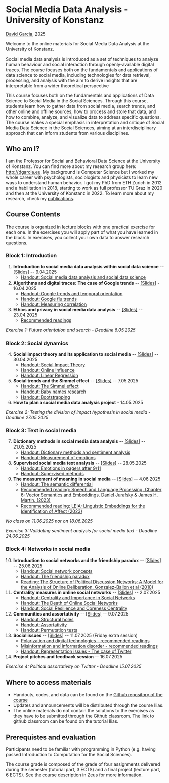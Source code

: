 # Social Media Data Analysis - University of Konstanz

[David Garcia](http://dgarcia.eu), 2025

Welcome to the online materials for Social Media Data Analysis at the University of Konstanz.

Social media data analysis is introduced as a set of techniques to analyze human behaviour and social interaction through openly-available digital traces. 
The course focuses both on the fundamentals and applications of data science to social media, including technologies for data retrieval, processing, 
and analysis with the aim to derive insights that are interpretable from a wider theoretical perspective

This course focuses both on the fundamentals and applications of Data Science to Social Media in the Social Sciences. Through this course, 
students learn how to gather data from social media, search trends, and other online and offline sources, how to process and store that data, 
and how to combine, analyze, and visualize data to address specific questions. The course makes a special emphasis in interpretation and 
critique of Social Media Data Science in the Social Sciences, aiming at an interdisciplinary approach that can inform students from various disciplines.

## Who am I?

I am the Professor for Social and Behavioral Data Science at the University of Konstanz. You can find more about my research group 
here: http://dgarcia.eu. My background is Computer Science but I worked my whole career with psychologists, sociologists and physicists 
to learn new ways to understand human behavior. I got my PhD from ETH Zurich in 2012 and a habilitation in 2018, starting to work as 
full professor TU Graz in 2020 and then at the University of Konstanz in 2022. To learn more about my research, check my 
[publications](https://dgarcia.eu/full-publication-list/).

## Course Contents

The course is organized in lecture blocks with one practical exercise for each one. In the exercises you will apply part of what you 
have learned in the block. In exercises, you collect your own data to answer research questions. 

### Block 1: Introduction
1. **Introduction to social media data analysis within social data science** -- [[Slides]](https://dgarcia-eu.github.io/SocialMediaDataAnalysis/01_Introduction/Slides/Slides.html) -- 9.04.2025  
      - [Handout: Social media data analysis and social data science](https://dgarcia-eu.github.io/SocialMediaDataAnalysis/01_Introduction/SocialDataScience/SocialDataScience.html)
2. **Algorithms and digital traces: The case of Google trends** -- [[Slides]](https://dgarcia-eu.github.io/SocialMediaDataAnalysis/02_SearchData/Slides/Slides.html) - 16.04.2025
    - [Handout: Google trends and temporal orientation](https://dgarcia-eu.github.io/SocialMediaDataAnalysis/02_SearchData/TemporalOrientation/TemporalOrientationGtrends.html)
    - [Handout: Google flu trends](https://dgarcia-eu.github.io/SocialMediaDataAnalysis/02_SearchData/GoogleFluTrends/GoogleFluTrends.html)
    - [Handout: Measuring correlation](https://dgarcia-eu.github.io/SocialMediaDataAnalysis/02_SearchData/Correlation/MeasuringCorrelation.html)
3. **Ethics and privacy in social media data analysis** -- [[Slides]](https://dgarcia-eu.github.io/SocialMediaDataAnalysis/03_EthicsAndPrivacy/Slides/Slides.html) -- 23.04.2025
    - [Recommended readings](https://dgarcia-eu.github.io/SocialMediaDataAnalysis/03_EthicsAndPrivacy/Readings.html)  

*Exercise 1: Future orientation and search - Deadline 6.05.2025*

### Block 2: Social dynamics  
4. **Social impact theory and its application to social media** -- [[Slides]](https://dgarcia-eu.github.io/SocialMediaDataAnalysis/04_SocialImpact/Slides/Slides.html) -- 30.04.2025
    - [Handout: Social Impact Theory](https://dgarcia-eu.github.io/SocialMediaDataAnalysis/04_SocialImpact/SIT/SIT.html)
    - [Handout: Online Influence](https://dgarcia-eu.github.io/SocialMediaDataAnalysis/04_SocialImpact/OnlineInfluence/OnlineInfluence.html)
    - [Handout: Linear Regression](https://dgarcia-eu.github.io/SocialMediaDataAnalysis/04_SocialImpact/LinearRegression/LinearRegression.html)
5. **Social trends and the Simmel effect**   -- [[Slides]](https://dgarcia-eu.github.io/SocialMediaDataAnalysis/05_SocialTrends/Slides/Slides.html) -- 7.05.2025
    - [Handout: The Simmel effect](https://dgarcia-eu.github.io/SocialMediaDataAnalysis/05_SocialTrends/SimmelEffect/SimmelEffect.html)
    - [Handout: Baby names research](https://dgarcia-eu.github.io/SocialMediaDataAnalysis/05_SocialTrends/BabyNameTrends/BabyNameTrends.html)
    - [Handout: Bootstrapping](https://dgarcia-eu.github.io/SocialMediaDataAnalysis/05_SocialTrends/Bootstrapping/Bootstrapping.html)
6. **How to plan a social media data analysis project** - 14.05.2025

*Exercise 2: Testing the division of impact hypothesis in social media - Deadline 27.05.2025*

### Block 3: Text in social media  
7. **Dictionary methods in social media data analysis** -- [[Slides]](https://dgarcia-eu.github.io/SocialMediaDataAnalysis/06_DictionaryMethods/Slides/DictionaryMethods.html) -- 21.05.2025
    - [Handout: Dictionary methods and sentiment analysis](https://dgarcia-eu.github.io/SocialMediaDataAnalysis/06_DictionaryMethods/DictionaryMethods/DictionaryMethods.html)
    - [Handout: Measurement of emotions](https://dgarcia-eu.github.io/SocialMediaDataAnalysis/06_DictionaryMethods/MeasuringEmotions/Emotions.html)  
8. **Supervised social media text analysis**  -- [[Slides]](https://dgarcia-eu.github.io/SocialMediaDataAnalysis/07_SupervisedMethods/Slides/Slides.html) -- 28.05.2025
    - [Handout: Emotions in pagers after 9/11](https://dgarcia-eu.github.io/SocialMediaDataAnalysis/07_SupervisedMethods/PagerEmotions/PagerEmotions.html)
    - [Handout: Supervised methods](https://dgarcia-eu.github.io/SocialMediaDataAnalysis/07_SupervisedMethods/SupervisedMethods/SupervisedSentimentAnalysis.html)  
9. **The measurement of meaning in social media**  -- [[Slides]](https://dgarcia-eu.github.io/SocialMediaDataAnalysis/08_MeasurementOfMeaning/Slides/Slides.html) -- 4.06.2025    
    - [Handout: The semantic differential](https://dgarcia-eu.github.io/SocialMediaDataAnalysis/08_MeasurementOfMeaning/SemanticDifferential/SemanticDifferential.html)
    - [Recommended reading: Speech and Language Processing. Chapter 6: Vector Semantics and Embeddings. Daniel Jurafsky & James H. Martin. (2023)](https://web.stanford.edu/~jurafsky/slp3/6.pdf)
    - [Recommended reading: LEIA: Linguistic Embeddings for the Identification of Affect (2023)](https://arxiv.org/pdf/2304.10973v1.pdf)

*No class on 11.06.2025 nor on 18.06.2025*

*Exercise 3: Validating sentiment analysis for social media text - Deadline 24.06.2025*

### Block 4: Networks in social media  
10. **Introduction to social networks and the friendship paradox**  -- [[Slides]](https://dgarcia-eu.github.io/SocialMediaDataAnalysis/09_IntroSocialNetworks/Slides/Slides.html) -- 25.06.2025
    - [Handout: Social network concepts](https://dgarcia-eu.github.io/SocialMediaDataAnalysis/09_IntroSocialNetworks/SNAIntro/SNAIntro.html)
    - [Handout: The friendship paradox](https://dgarcia-eu.github.io/SocialMediaDataAnalysis/09_IntroSocialNetworks/FriendshipParadox/FriendshipParadox.html)
    - [Reading: The Structure of Political Discussion Networks: A Model for the Analysis of Online Deliberation. Gonzalez-Bailon et al (2010)](https://journals.sagepub.com/doi/abs/10.1057/jit.2010.2?journalCode=jina)
11. **Centrality measures in online social networks** -- [[Slides]](https://dgarcia-eu.github.io/SocialMediaDataAnalysis/10_Centrality/Slides/Slides.html) -- 2.07.2025
      - [Handout: Centrality and Importance in Social Networks](https://dgarcia-eu.github.io/SocialMediaDataAnalysis/10_Centrality/Centrality/Centrality.html)  
      - [Handout: The Death of Online Social Networks](https://dgarcia-eu.github.io/SocialMediaDataAnalysis/10_Centrality/DeathOfSocialNetworks/SocialNetworkDeath.html)  
      - [Handout: Social Resilience and Coreness Centrality](https://dgarcia-eu.github.io/SocialMediaDataAnalysis/10_Centrality/Coreness/SocialResilience.html)  
12. **Communities and assortativity** -- [[Slides]](https://dgarcia-eu.github.io/SocialMediaDataAnalysis/11_Assortativity/Slides/Slides.html) -- 9.07.2025
    - [Handout: Structural holes](https://dgarcia-eu.github.io/SocialMediaDataAnalysis/11_Assortativity/StructuralHoles/StructuralHoles.html)    
    - [Handout: Assortativity](https://dgarcia-eu.github.io/SocialMediaDataAnalysis/11_Assortativity/Assortativity/Assortativity.html)   
    - [Handout: Permutation tests](https://dgarcia-eu.github.io/SocialMediaDataAnalysis/11_Assortativity/PermutationTests/PermutationTests.html)    
13. **Social issues** -- [[Slides]](https://dgarcia-eu.github.io/SocialMediaDataAnalysis/12_SocialIssues/Slides/SocialIssues.html) -- 11.07.2025 (Friday extra session)
    - [Polarization and digital technologies - recommended readings](https://dgarcia-eu.github.io/SocialMediaDataAnalysis/12_SocialIssues/Polarization/Polarization.html)
    - [Misinformation and information disorder - recommended readings](https://dgarcia-eu.github.io/SocialMediaDataAnalysis/12_SocialIssues/Misinformation/Misinformation.html)
    - [Handout: Representation issues - The case of Twitter](https://dgarcia-eu.github.io/SocialMediaDataAnalysis/12_SocialIssues/TwitterElections/TwitterElections.html)
14. **Project pitches and feedback session** -- 16.07.2025

    
*Exercise 4: Political assortativity on Twitter - Deadline 15.07.2025*


## Where to access materials

- Handouts, codes, and data can be found on the [Github repository of the course](https://github.com/dgarcia-eu/SocialMediaDataAnalysis)
- Updates and announcements will be distributed through the course Ilias.
- The online materials do not contain the solutions to the exercises as they have to be submitted through the Github classroom. The link to github classroom can be found on the tutorial Ilias.

## Prerequistes and evaluation

Participants need to be familiar with programming in Python (e.g. having passed Introduction to Computation for the Social Sciences). 

The course grade is composed of the grade of four assignments delivered during the semester (tutorial part, 3 ECTS) and a final project (lecture part, 6 ECTS). See the course description in Zeus for more information.
